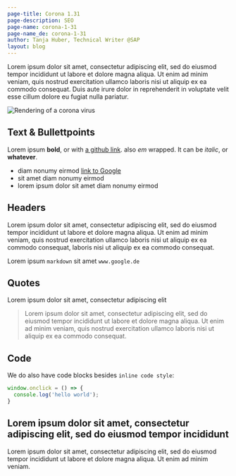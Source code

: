 ```yaml
---
page-title: Corona 1.31
page-description: SEO
page-name: corona-1-31
page-name_de: corona-1-31
author: Tanja Huber, Technical Writer @SAP
layout: blog
---
```


Lorem ipsum dolor sit amet, consectetur adipiscing elit, sed do eiusmod tempor incididunt ut labore et dolore magna aliqua. Ut enim ad minim veniam, quis nostrud exercitation ullamco laboris nisi ut aliquip ex ea commodo consequat. Duis aute irure dolor in reprehenderit in voluptate velit esse cillum dolore eu fugiat nulla pariatur.
<!-- Excerpt -->


<img src="../img/corona-1.png" title="Rendering of a corona virus">

## Text & Bullettpoints


Lorem ipsum **bold**, or with [a github link](https://github.com/corona-warn-app). also *em* wrapped.
It can be _italic_, or __whatever__.

- diam nonumy eirmod [link to Google](#)
- sit amet diam nonumy eirmod
- lorem ipsum dolor sit amet diam nonumy eirmod

## Headers

Lorem ipsum dolor sit amet, consectetur adipiscing elit, sed do eiusmod tempor incididunt ut labore et dolore magna aliqua. Ut enim ad minim veniam, quis nostrud exercitation ullamco laboris nisi ut aliquip ex ea commodo consequat, laboris nisi ut aliquip ex ea commodo consequat.

Lorem ipsum `markdown` sit amet `www.google.de`

## Quotes 
Lorem ipsum dolor sit amet, consectetur adipiscing elit

> Lorem ipsum dolor sit amet, consectetur adipiscing elit, sed do eiusmod tempor incididunt ut labore et dolore magna aliqua. Ut enim ad minim veniam, quis nostrud exercitation ullamco laboris nisi ut aliquip ex ea commodo consequat.

## Code 

We do also have code blocks besides `inline code style`:
```javascript
window.onclick = () => {
  console.log('hello world');
}
```

## Lorem ipsum dolor sit amet, consectetur adipiscing elit, sed do eiusmod tempor incididunt

Lorem ipsum dolor sit amet, consectetur adipiscing elit, sed do eiusmod tempor incididunt ut labore et dolore magna aliqua. Ut enim ad minim veniam.